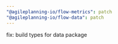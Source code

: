 ```yaml
---
"@agileplanning-io/flow-metrics": patch
"@agileplanning-io/flow-data": patch
---
```


fix: build types for data package
